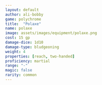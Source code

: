 ```yaml
---
layout: default
author: ali-bobby
game: polychrome
title:  "Polaxe"
name: polaxe
image: assets/images/equipment/polaxe.png
cost: 15 gp
damage-dice: 1d10
damage-type: bludgeoning
weight: 4
properties: [reach, two-handed]
proficiency: martial
range: "-"
magic: false
rarity: common
---
```

